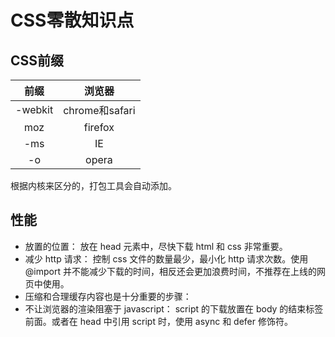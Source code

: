 # CSS零散知识点

## CSS前缀

前缀 | 浏览器 |
:-: |:-: |
-webkit | chrome和safari |
moz | firefox |
-ms | IE |
-o | opera|
根据内核来区分的，打包工具会自动添加。

## 性能

* 放置的位置： 放在 head 元素中，尽快下载 html 和 css 非常重要。
* 减少 http 请求： 控制 css 文件的数量最少，最小化 http 请求次数。使用 @import 并不能减少下载的时间，相反还会更加浪费时间，不推荐在上线的网页中使用。
* 压缩和合理缓存内容也是十分重要的步骤：
* 不让浏览器的渲染阻塞于 javascript： script 的下载放置在 body 的结束标签前面。或者在 head 中引用 script 时，使用 async 和 defer 修饰符。
